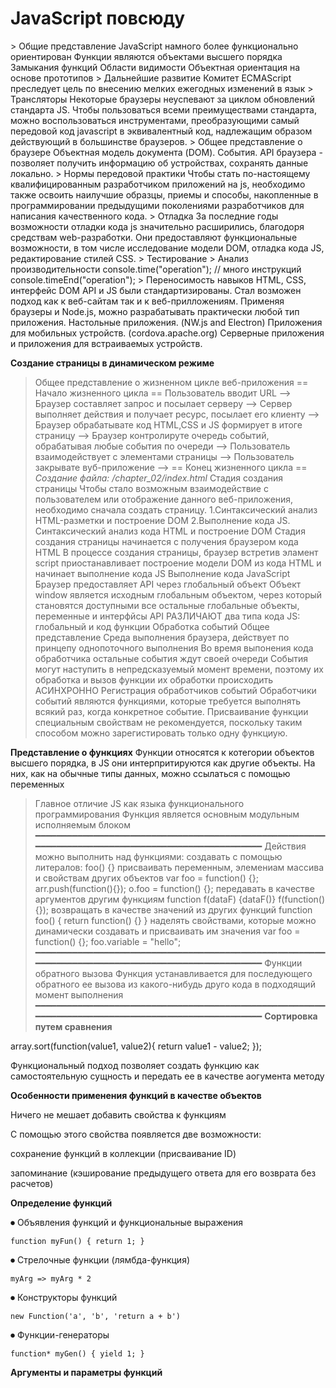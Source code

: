 <h1>JavaScript повсюду</h1>
> Общие представление
JavaScript намного более функционально ориентирован
Функции являются объектами высшего порядка
Замыкания функций
Области видимости
Объектная ориентация на основе прототипов
> Дальнейшие развитие
Комитет ECMAScript преследует цель по внесению
мелких ежегодных изменений в язык
> Трансляторы
Некоторые браузеры неуспевают за циклом обновлений
стандарта JS. Чтобы пользоваться всеми преимуществами
стандарта, можно воспользоваться инструментами,
преобразующими самый передовой код javascript в эквивалентный
код, надлежащим образом действующий в большинстве браузеров.
> Общее представление о браузере
Объектная модель документа (DOM).
События.
API браузера - позволяет получить информацию об устройствах,
сохранять данные локально.
> Нормы передовой практики
Чтобы стать по-настоящему квалифицированным разработчиком
приложений на js, необходимо также освоить наилучшие образцы,
приемы и способы, накопленные в программировании предыдущими поколениями
разработчиков для написания качественного кода.
> Отладка
За последние годы возможности отладки кода js значительно расширились,
благодоря средствам web-разработки. Они предоставляют функциональные 
возможности, в том числе исследование модели DOM, отладка кода JS,
редактирование стилей CSS.
> Тестирование
> Анализ производительности
console.time("operation");
// много инструкций
console.timeEnd("operation");
> Переносимость навыков
HTML, CSS, интерфейс DOM API и JS были стандартизированы. Стал
возможен подход как к веб-сайтам так и к веб-прилложениям. Применяя
браузеры и Node.js, можно разрабатывать практически любой тип приложения.
Настольные приложения. (NW.js and Electron)
Приложения для мобильных устройств. (cordova.apache.org)
Серверные приложения и приложения для встраиваемых устройств.

**Создание страницы в динамическом режиме**
> Общее представление о жизненном цикле веб-приложения
== Начало жизненного цикла ==
Пользователь вводит URL -->
Браузер составляет запрос и посылает серверу -->
Сервер выполняет действия и получает ресурс, посылает его клиенту -->
Браузер обрабатывате код HTML,CSS и JS формирует в итоге страницу -->
Браузер контролируте очередь событий, обрабатывая любые события по очереди -->
Пользователь взаимодействует с элементами страницы -->
Пользователь закрывате вуб-приложение -->
== Конец жизненного цикла ==
*Создание файла: /chapter_02/index.html*
> Стадия создания страницы
Чтобы стало возможным взаимодействие с пользователем или отображение
данного веб-приложения, необходимо сначала создать страницу.
1.Синтаксический анализ HTML-разметки и построение DOM
2.Выполнение кода JS.
> Синтаксический анализ кода HTML и построение DOM
Стадия создания страницы начинается с получения браузером кода HTML
В процессе создания страницы, браузер встретив эламент script приостанавливает
построение модели DOM из кода HTML и начинает выполнение кода JS
> Выполнение кода JavaScript
Браузер предоставляет API через глобальный объект
Объект window является исходным глобальным объектом, через который
становятся доступными все остальные глобальные объекты, переменные и интерфйсы API
РАЗЛИЧАЮТ два типа кода JS: глобальный и код функции
> Обработка событий
> Общее представление
Среда выполнения браузера, действует по принцепу однопоточного выполнения
Во время выпонения кода обработчика остальные события ждут своей очереди
События могут наступить в непредсказуемый момент времени, поэтому их обработка
и вызов функции их обработки происходить АСИНХРОННО
> Регистрация обработчиков событий
Обработчики событий являются функциями, которые требуется выполнять всякий раз,
когда конкретное событие.
Присваивание функции специальным свойствам не рекомендуется, поскольку таким
способом можно зарегистировать только одну функциую.

**Представление о функциях**
Функции относятся к котегории объектов высшего порядка, в JS они интерпритируются
как другие объекты. На них, как на обычные типы данных, можно ссылаться с помощью переменных
> Главное отличие JS как языка функционального программирования
Функция является основным модульным исполняемым блоком
━━━━━━━━━━━━━━━━━━━━━━━━━━━━━━━━━━━━━━━━━━━━━━━━━━━━━━━━━━━━━━━━━━━━━━━━━━━━━━━━━━━━━━━━━━━━━━━━━━
Действия можно выполнить над функциями:
 создавать с помощью литералов: foo() {}
 присваивать переменным, элемениам массива и свойствам других объектов
      var foo = function() {};
      arr.push(function(){});
      o.foo = function() {};
 передавать в качестве аргументов другим функциям
      function f(dataF) {dataF()} f(function(){});
 возвращать в качестве значений из других функций
      function foo() { return function() {} }
 наделять свойствами, которые можно динамически создавать и присваивать им значения
      var foo = function() {};
      foo.variable = "hello";
━━━━━━━━━━━━━━━━━━━━━━━━━━━━━━━━━━━━━━━━━━━━━━━━━━━━━━━━━━━━━━━━━━━━━━━━━━━━━━━━━━━━━━━━━━━━━━━━━━
> Функции обратного вызова
Функция устанавливается для последующего обратного ее вызова из какого-нибудь друго кода
в подходящий момент выполнения
━━━━━━━━━━━━━━━━━━━━━━━━━━━━━━━━━━━━━━━━━━━━━━━━━━━━━━━━━━━━━━━━━━━━━━━━━━━━━━━━━━━━━━━━━━━━━━━━━━
**Сортировка путем сравнения**
<p>array.sort(function(value1, value2){ return value1 - value2; });</p>
<p>Функциональный подход позволяет создать функцию как самостоятельную сущность
и передать ее в качестве аогумента методу</p>

**Особенности применения функций в качестве объектов**
<p>Ничего не мешает добавить свойства к функциям</p>
<p>С помощью этого свойства появляется две возможности: </p>
<p>сохранение функций в коллекции (присваивание ID)</p>
<p>запоминание (кэширование предыдущего ответа для его возврата без расчетов)</p>

**Определение функций**
<p>⏺ Объявления функций и функциональные выражения</p>
<code>function myFun() { return 1; }</code>
<p>⏺ Стрелочные функции (лямбда-функция)</p>
<code>myArg => myArg * 2</code>
<p>⏺ Конструкторы функций</p>
<code>new Function('a', 'b', 'return a + b')</code>
<p>⏺ Функции-генераторы</p>
<code>function* myGen() { yield 1; }</code>

**Аргументы и параметры функций**
